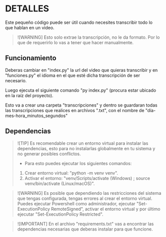 # DETALLES

Este pequeño código puede ser útil cuando necesites transcribir todo lo que hablan en un video.

>![WARNING]
> Esto solo extrae la transcripción, no le da formato. Por lo que de requerirlo lo vas a tener que hacer manualmente.

## Funcionamiento

Deberas cambiar en "index.py" la url del video que quieras transcribir y en "funciones.py" el idioma en el que esté dicha transcripción de ser necesario.

Luego ejecuta el siguiente comando "py index.py" (procura estar ubicado en la raíz del proyecto).

Esto va a crear una carpeta "transcripciones" y dentro se guardaran todas las transcripciones que realices en archivos ".txt", con el nombre de "día-mes-hora_minutos_segundos"

## Dependencias

>![TIP]
> Es recomendable crear un entorno virtual para instalar las dependencias, esto para no instalarlas globalmente en tu sistema y no generar posibles conflictos.
> * Para esto puedes ejecutar los siguientes comandos:
> 1. Crear entorno virtual: "python -m venv venv".
> 2. Activar el entorno: "venv/Scripts/activate (Windows) ; source venv/bin/activate (Linux/macOS)".

>![WARNING]
> Es posible que dependiendo las restricciones del sistema que tengas configurada, tengas errores al crear el entorno virtual. Puedes ejecutar Powershell como administrador, ejecutar "Set-ExecutionPolicy RemoteSigned", activar el entorno virtual y por último ejecutar "Set-ExecutionPolicy Restricted".

>![IMPORTANT]
> En el archivo "requirements.txt" vas a encontrar las dependencias necesarias que deberas instalar para que funcione.